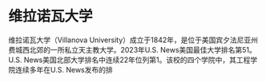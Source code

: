 # 维拉诺瓦大学

维拉诺瓦大学（Villanova University）成立于1842年，是位于美国宾夕法尼亚州费城西北郊的一所私立天主教大学。2023年U.S. News美国最佳大学排名第51。U.S. News美国北部大学排名中连续22年位列第1。该校的四个学院中，其工程学院连续多年在U.S. News发布的排